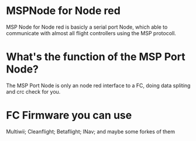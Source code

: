 # MSPNode for Node red
MSP Node for Node red is basicly a serial port Node, which able to communicate with almost all flight controllers using the MSP protocoll.

# What's the function of the MSP Port Node?
The MSP Port Node is only an node red interface to a FC, doing data spliting and crc check for you.

# FC Firmware you can use
Multiwii; 
Cleanflight;
Betaflight;
INav;
and maybe some forkes of them




